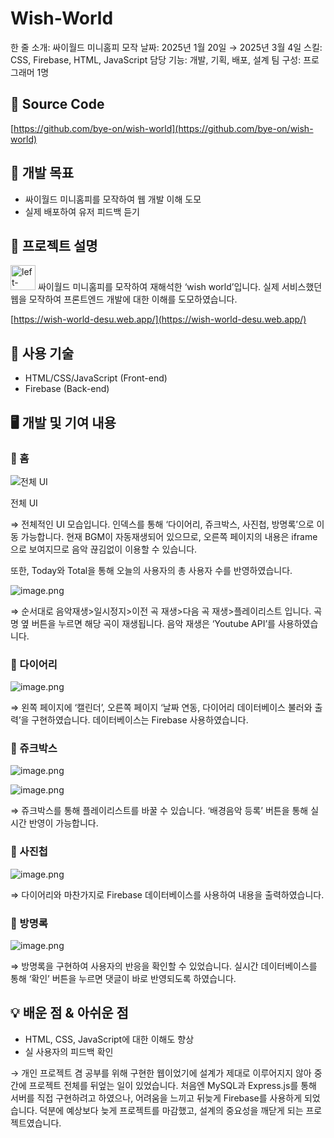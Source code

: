 # Wish-World

한 줄 소개: 싸이월드 미니홈피 모작
날짜: 2025년 1월 20일 → 2025년 3월 4일
스킬: CSS, Firebase, HTML, JavaScript
담당 기능: 개발, 기획, 배포, 설계
팀 구성: 프로그래머 1명

## 🔗 Source Code

[https://github.com/bye-on/wish-world](https://github.com/bye-on/wish-world)

## 🚩 개발 목표

- 싸이월드 미니홈피를 모작하여 웹 개발 이해 도모
- 실제 배포하여 유저 피드백 듣기

## 📝 프로젝트 설명

<aside>
<img src="./src/img/READMEimg/left-wing.png" alt="left-wing.png" width="40px" /> 싸이월드 미니홈피를 모작하여 재해석한 ‘wish world’입니다. 실제 서비스했던 웹을 모작하여 프론트엔드 개발에 대한 이해를 도모하였습니다.

</aside>

[https://wish-world-desu.web.app/](https://wish-world-desu.web.app/)

## 🔨 사용 기술

- HTML/CSS/JavaScript (Front-end)
- Firebase (Back-end)

## 🖥️ 개발 및 기여 내용

### 💜 홈

![전체 UI](./src/img/READMEimg/image.png)

전체 UI

⇒ 전체적인 UI 모습입니다. 인덱스를 통해 ‘다이어리, 쥬크박스, 사진첩, 방명록’으로 이동 가능합니다. 현재 BGM이 자동재생되어 있으므로, 오른쪽 페이지의 내용은 iframe으로 보여지므로 음악 끊김없이 이용할 수 있습니다.

또한, Today와 Total을 통해 오늘의 사용자의 총 사용자 수를 반영하였습니다. 

![image.png](./src/img/READMEimg/image%201.png)

⇒ 순서대로 음악재생>일시정지>이전 곡 재생>다음 곡 재생>플레이리스트 입니다. 곡명 옆 버튼을 누르면 해당 곡이 재생됩니다. 음악 재생은 ‘Youtube API’를 사용하였습니다.

### 🩵 다이어리

![image.png](./src/img/READMEimg/image%202.png)

⇒ 왼쪽 페이지에 ‘캘린더’, 오른쪽 페이지 ‘날짜 연동, 다이어리 데이터베이스 불러와 출력’을 구현하였습니다. 데이터베이스는 Firebase 사용하였습니다.

### 💚 쥬크박스

![image.png](./src/img/READMEimg/image%203.png)

![image.png](./src/img/READMEimg/image%201.png)

⇒ 쥬크박스를 통해 플레이리스트를 바꿀 수 있습니다. ‘배경음악 등록’ 버튼을 통해 실시간 반영이 가능합니다. 

### 💛 사진첩

![image.png](./src/img/READMEimg/image%204.png)

⇒ 다이어리와 마찬가지로 Firebase 데이터베이스를 사용하여 내용을 출력하였습니다.

### 🩷 방명록

![image.png](./src/img/READMEimg/image%205.png)

⇒ 방명록을 구현하여 사용자의 반응을 확인할 수 있었습니다. 실시간 데이터베이스를 통해 ‘확인’ 버튼을 누르면 댓글이 바로 반영되도록 하였습니다.

## 💡 배운 점 & 아쉬운 점

- HTML, CSS, JavaScript에 대한 이해도 향상
- 실 사용자의 피드백 확인

→ 개인 프로젝트 겸 공부를 위해 구현한 웹이었기에 설계가 제대로 이루어지지 않아 중간에 프로젝트 전체를 뒤엎는 일이 있었습니다. 처음엔 MySQL과 Express.js를 통해 서버를 직접 구현하려고 하였으나, 어려움을 느끼고 뒤늦게 Firebase를 사용하게 되었습니다. 덕분에 예상보다 늦게 프로젝트를 마감했고, 설계의 중요성을 깨닫게 되는 프로젝트였습니다.